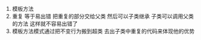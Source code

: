 1. 模板方法
2. 重复 等于易出错 把重复的部分交给父类 然后可以子类继承 
子类可以调用父类的方法 这样就不容易出错了
3. 模板方法模式通过把不变行为搬到超类 去出子类中重复的代码来体现他的优势